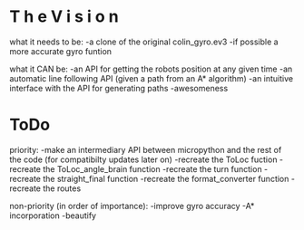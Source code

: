 # T h e   V i s i o n


what it needs to be:
  -a clone of the original colin_gyro.ev3
  -if possible a more accurate gyro funtion


what it CAN be:
  -an API for getting the robots position at any given time
  -an automatic line following API (given a path from an A* algorithm)
  -an intuitive interface with the API for generating paths
  -awesomeness


# ToDo


priority:
  -make an intermediary API between micropython and the rest of the code (for compatibilty updates later on)
  -recreate the ToLoc fuction
  -recreate the ToLoc_angle_brain function
  -recreate the turn function
  -recreate the straight_final function
  -recreate the format_converter function
  -recreate the routes

non-priority (in order of importance):
  -improve gyro accuracy
  -A* incorporation
  -beautify


